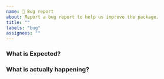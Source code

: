 ```yaml
---
name: 🚨 Bug report
about: Report a bug report to help us improve the package.
title: ""
labels: "bug"
assignees: ""
---
```


<!-- ❤ Thanks for your time to make this package better with your feedback ❤

**IMPORTANT** Before reporting a bug please make sure that you have read through the documentation:
- https://docs.dico.app

👍 A properly detailed bug report can save a LOT of time and help fixing issues as soon as possible.
-->

### What is Expected?

### What is actually happening?
